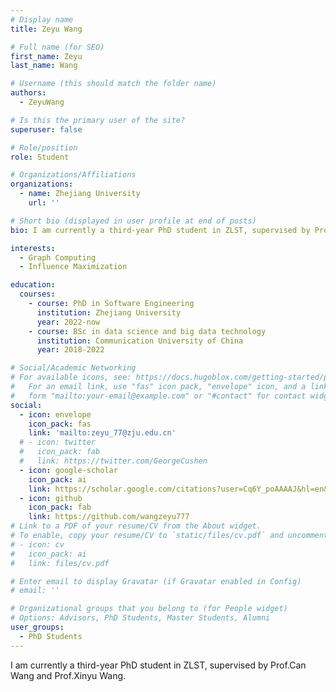 ```yaml
---
# Display name
title: Zeyu Wang

# Full name (for SEO)
first_name: Zeyu
last_name: Wang

# Username (this should match the folder name)
authors:
  - ZeyuWang

# Is this the primary user of the site?
superuser: false

# Role/position
role: Student

# Organizations/Affiliations
organizations:
  - name: Zhejiang University
    url: ''

# Short bio (displayed in user profile at end of posts)
bio: I am currently a third-year PhD student in ZLST, supervised by Prof.Can Wang and Prof.Xinyu Wang.

interests:
  - Graph Computing
  - Influence Maximization

education:
  courses:
    - course: PhD in Software Engineering
      institution: Zhejiang University
      year: 2022-now
    - course: BSc in data science and big data technology
      institution: Communication University of China
      year: 2018-2022

# Social/Academic Networking
# For available icons, see: https://docs.hugoblox.com/getting-started/page-builder/#icons
#   For an email link, use "fas" icon pack, "envelope" icon, and a link in the
#   form "mailto:your-email@example.com" or "#contact" for contact widget.
social:
  - icon: envelope
    icon_pack: fas
    link: 'mailto:zeyu_77@zju.edu.cn'
  # - icon: twitter
  #   icon_pack: fab
  #   link: https://twitter.com/GeorgeCushen
  - icon: google-scholar
    icon_pack: ai
    link: https://scholar.google.com/citations?user=Cq6Y_poAAAAJ&hl=en&oi=sra
  - icon: github
    icon_pack: fab
    link: https://github.com/wangzeyu777
# Link to a PDF of your resume/CV from the About widget.
# To enable, copy your resume/CV to `static/files/cv.pdf` and uncomment the lines below.
# - icon: cv
#   icon_pack: ai
#   link: files/cv.pdf

# Enter email to display Gravatar (if Gravatar enabled in Config)
# email: ''

# Organizational groups that you belong to (for People widget)
# Options: Advisors, PhD Students, Master Students, Alumni
user_groups:
  - PhD Students
---
```


I am currently a third-year PhD student in ZLST, supervised by Prof.Can Wang and Prof.Xinyu Wang.